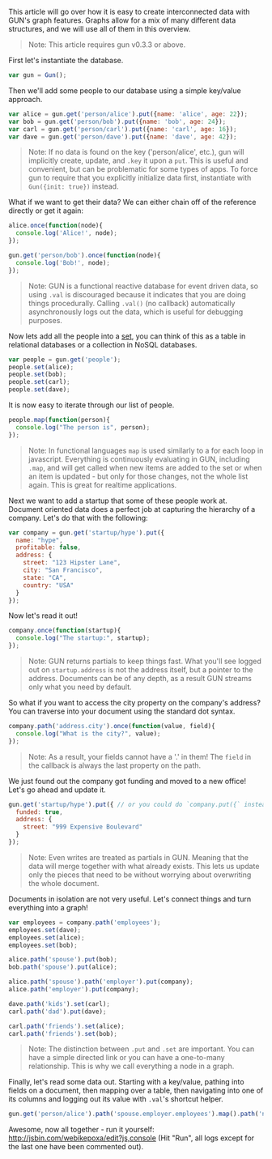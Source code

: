 This article will go over how it is easy to create interconnected data with GUN's graph features. Graphs allow for a mix of many different data structures, and we will use all of them in this overview.

> Note: This article requires gun v0.3.3 or above.

First let's instantiate the database.

```javascript
var gun = Gun();
```

Then we'll add some people to our database using a simple key/value approach.

```javascript
var alice = gun.get('person/alice').put({name: 'alice', age: 22});
var bob = gun.get('person/bob').put({name: 'bob', age: 24});
var carl = gun.get('person/carl').put({name: 'carl', age: 16});
var dave = gun.get('person/dave').put({name: 'dave', age: 42});
```

> Note: If no data is found on the key ('person/alice', etc.), gun will implicitly create, update, and `.key` it upon a `put`. This is useful and convenient, but can be problematic for some types of apps. To force gun to require that you explicitly initialize data first, instantiate with `Gun({init: true})` instead.

What if we want to get their data? We can either chain off of the reference directly or get it again:

```javascript
alice.once(function(node){
  console.log('Alice!', node);
});

gun.get('person/bob').once(function(node){
  console.log('Bob!', node);
});
```

> Note: GUN is a functional reactive database for event driven data, so using `.val` is discouraged because it indicates that you are doing things procedurally. Calling `.val()` (no callback) automatically asynchronously logs out the data, which is useful for debugging purposes.

Now lets add all the people into a [set](https://en.wikipedia.org/wiki/Set_(mathematics)), you can think of this as a table in relational databases or a collection in NoSQL databases.

```javascript
var people = gun.get('people');
people.set(alice);
people.set(bob);
people.set(carl);
people.set(dave);
```

It is now easy to iterate through our list of people.

```javascript
people.map(function(person){
  console.log("The person is", person);
});
```

> Note: In functional languages `map` is used similarly to a for each loop in javascript. Everything is continuously evaluating in GUN, including `.map`, and will get called when new items are added to the set or when an item is updated - but only for those changes, not the whole list again. This is great for realtime applications.

Next we want to add a startup that some of these people work at. Document oriented data does a perfect job at capturing the hierarchy of a company. Let's do that with the following:

```javascript
var company = gun.get('startup/hype').put({
  name: "hype",
  profitable: false,
  address: {
    street: "123 Hipster Lane",
    city: "San Francisco",
    state: "CA",
    country: "USA"
  }
});
```

Now let's read it out!

```javascript
company.once(function(startup){
  console.log("The startup:", startup);
});
```

> Note: GUN returns partials to keep things fast. What you'll see logged out on `startup.address` is not the address itself, but a pointer to the address. Documents can be of any depth, as a result GUN streams only what you need by default.

So what if you want to access the city property on the company's address? You can traverse into your document using the standard dot syntax.

```javascript
company.path('address.city').once(function(value, field){
  console.log("What is the city?", value);
});
```

> Note: As a result, your fields cannot have a '.' in them! The `field` in the callback is always the last property on the path.

We just found out the company got funding and moved to a new office! Let's go ahead and update it.

```javascript
gun.get('startup/hype').put({ // or you could do `company.put({` instead.
  funded: true,
  address: {
    street: "999 Expensive Boulevard"
  }
});
```

> Note: Even writes are treated as partials in GUN. Meaning that the data will merge together with what already exists. This lets us update only the pieces that need to be without worrying about overwriting the whole document.

Documents in isolation are not very useful. Let's connect things and turn everything into a graph!

```javascript
var employees = company.path('employees');
employees.set(dave);
employees.set(alice);
employees.set(bob);

alice.path('spouse').put(bob);
bob.path('spouse').put(alice);

alice.path('spouse').path('employer').put(company);
alice.path('employer').put(company);

dave.path('kids').set(carl);
carl.path('dad').put(dave);

carl.path('friends').set(alice);
carl.path('friends').set(bob);
```

> Note: The distinction between `.put` and `.set` are important. You can have a simple directed link or you can have a one-to-many relationship. This is why we call everything a node in a graph.

Finally, let's read some data out. Starting with a key/value, pathing into fields on a document, then mapping over a table, then navigating into one of its columns and logging out its value with `.val`'s shortcut helper.

```javascript
gun.get('person/alice').path('spouse.employer.employees').map().path('name').once("The employee's");
```

Awesome, now all together - run it yourself: http://jsbin.com/webikepoxa/edit?js,console (Hit "Run", all logs except for the last one have been commented out).